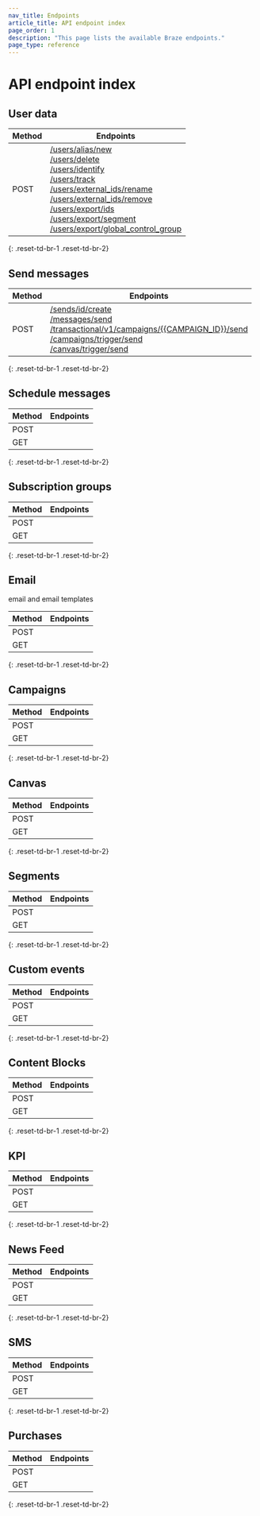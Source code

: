 ```yaml
---
nav_title: Endpoints
article_title: API endpoint index
page_order: 1
description: "This page lists the available Braze endpoints."
page_type: reference
---
```


# API endpoint index

## User data

| Method | Endpoints |
| --- | --- |
| POST | [/users/alias/new][/users/alias/new]<br>[/users/delete][/users/delete]<br>[/users/identify][/users/identify]<br>[/users/track][/users/track]<br>[/users/external_ids/rename][/users/external_ids/rename]<br>[/users/external_ids/remove][/users/external_ids/remove]<br>[/users/export/ids][/users/export/ids]<br>[/users/export/segment][/users/export/segment]<br>[/users/export/global_control_group][/users/export/global_control_group] |
{: .reset-td-br-1 .reset-td-br-2}

## Send messages

| Method | Endpoints |
| --- | --- |
| POST | [/sends/id/create][/sends/id/create]<br>[/messages/send][/messages/send]<br>[/transactional/v1/campaigns/{{CAMPAIGN_ID}}/send][/transactional/v1/campaigns/{{CAMPAIGN_ID}}/send]<br>[/campaigns/trigger/send][/campaigns/trigger/send]<br>[/canvas/trigger/send][/canvas/trigger/send] |
{: .reset-td-br-1 .reset-td-br-2}

## Schedule messages

| Method | Endpoints |
| --- | --- |
| POST |
| GET |
{: .reset-td-br-1 .reset-td-br-2}

## Subscription groups

| Method | Endpoints |
| --- | --- |
| POST |
| GET |
{: .reset-td-br-1 .reset-td-br-2}

## Email

email and email templates

| Method | Endpoints |
| --- | --- |
| POST |
| GET |
{: .reset-td-br-1 .reset-td-br-2}

## Campaigns

| Method | Endpoints |
| --- | --- |
| POST |
| GET |
{: .reset-td-br-1 .reset-td-br-2}

## Canvas

| Method | Endpoints |
| --- | --- |
| POST |
| GET |
{: .reset-td-br-1 .reset-td-br-2}

## Segments

| Method | Endpoints |
| --- | --- |
| POST |
| GET |
{: .reset-td-br-1 .reset-td-br-2}

## Custom events

| Method | Endpoints |
| --- | --- |
| POST |
| GET |
{: .reset-td-br-1 .reset-td-br-2}

## Content Blocks

| Method | Endpoints |
| --- | --- |
| POST |
| GET |
{: .reset-td-br-1 .reset-td-br-2}

## KPI

| Method | Endpoints |
| --- | --- |
| POST |
| GET |
{: .reset-td-br-1 .reset-td-br-2}

## News Feed

| Method | Endpoints |
| --- | --- |
| POST |
| GET |
{: .reset-td-br-1 .reset-td-br-2}

## SMS

| Method | Endpoints |
| --- | --- |
| POST |
| GET |
{: .reset-td-br-1 .reset-td-br-2}

## Purchases

| Method | Endpoints |
| --- | --- |
| POST |
| GET |
{: .reset-td-br-1 .reset-td-br-2}


<!--- Links for user data --->

[/users/alias/new]: {{site.baseurl}}/api/endpoints/user_data/post_user_alias/
[/users/delete]: {{site.baseurl}}/api/endpoints/user_data/post_user_delete/
[/users/identify]: {{site.baseurl}}/api/endpoints/user_data/post_user_identify/
[/users/track]: {{site.baseurl}}/api/endpoints/user_data/post_user_track/
[/users/external_ids/rename]: {{site.baseurl}}/api/endpoints/user_data/external_id_migration/post_external_ids_rename/
[/users/external_ids/remove]: {{site.baseurl}}/api/endpoints/user_data/external_id_migration/post_external_ids_remove/
[/users/export/ids]: {{site.baseurl}}/api/endpoints/export/user_data/post_users_identifier/
[/users/export/segment]: {{site.baseurl}}/api/endpoints/export/user_data/post_users_segment/
[/users/export/global_control_group]: {{site.baseurl}}/api/endpoints/export/user_data/post_users_global_control_group/

<!--- Links for send messages --->

[/sends/id/create]: {{site.baseurl}}/api/endpoints/messaging/send_messages/post_create_send_ids/ 
[/messages/send]: {{site.baseurl}}/api/endpoints/messaging/send_messages/post_send_messages/
[/transactional/v1/campaigns/{{CAMPAIGN_ID}}/send]: {{site.baseurl}}/api/endpoints/messaging/send_messages/post_send_transactional_message/
[/campaigns/trigger/send]: {{site.baseurl}}/api/endpoints/messaging/send_messages/post_send_triggered_campaigns/
[/canvas/trigger/send]: {{site.baseurl}}/api/endpoints/messaging/send_messages/post_send_triggered_canvases/
